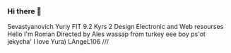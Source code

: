### Hi there 👋
Sevastyanovich Yuriy
FIT 9.2
Kyrs 2
Design Electronic and Web resourses
Hello I'm Roman
Directed by Ales
wassap from turkey eee boy ps'ot jekycha'
I love Yura) LAngeL106
///
